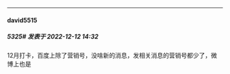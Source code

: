 

*****

####  david5515  
##### 5325#       发表于 2022-12-12 14:32

12月打卡，百度上除了营销号，没啥新的消息，发相关消息的营销号都少了，微博上也是

